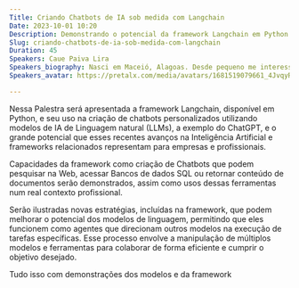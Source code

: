 ```yaml
---
Title: Criando Chatbots de IA sob medida com Langchain
Date: 2023-10-01 10:20
Description: Demonstrando o potencial da framework Langchain em Python para a criação de chatbots com IA personalizados e aprimorados com diversas ferramentas, e suas aplicações para empresas e profissionais.
Slug: criando-chatbots-de-ia-sob-medida-com-langchain
Duration: 45
Speakers: Caue Paiva Lira
Speakers_biography: Nasci em Maceió, Alagoas. Desde pequeno me interesso por tecnologia e em 2023 realizei meu sonho de estudar na USP. Atualmente curso Ciências da Computação  e tenho interesse na área de IA.
Speakers_avatar: https://pretalx.com/media/avatars/1681519079661_4JvqyRs.jpg

---
```


Nessa Palestra será apresentada a framework Langchain, disponível em Python, e seu uso na criação de chatbots personalizados utilizando modelos de IA de Linguagem natural (LLMs), a exemplo do ChatGPT, e o grande potencial que esses recentes avanços na Inteligência Artificial e frameworks relacionados representam para empresas e profissionais.

Capacidades da framework como criação de Chatbots que podem pesquisar na Web, acessar Bancos de dados SQL ou retornar conteúdo de documentos serão demonstrados, assim como usos dessas ferramentas num real contexto profissional.

Serão ilustradas novas estratégias, incluídas na framework, que podem melhorar o potencial dos modelos de linguagem, permitindo que eles funcionem como agentes que direcionam outros modelos na execução de tarefas específicas. Esse processo envolve a manipulação de múltiplos modelos e ferramentas para colaborar de forma eficiente e cumprir o objetivo desejado.

Tudo isso com demonstrações dos modelos e da framework